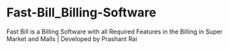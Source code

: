 # Fast-Bill_Billing-Software
Fast Bill is a Billing Software with all Required Features in the Billing in Super Market and Malls | Developed by Prashant Rai
